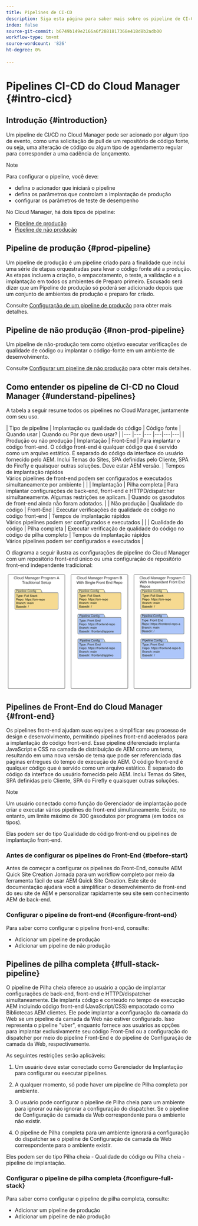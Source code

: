 ```yaml
---
title: Pipelines de CI-CD
description: Siga esta página para saber mais sobre os pipeline de CI-CD do Cloud Manager
index: false
source-git-commit: b6749b149e2166a6f2881817368e418d8b2adb00
workflow-type: tm+mt
source-wordcount: '826'
ht-degree: 0%

---
```



# Pipelines CI-CD do Cloud Manager {#intro-cicd}

## Introdução {#introduction}

Um pipeline de CI/CD no Cloud Manager pode ser acionado por algum tipo de evento, como uma solicitação de pull de um repositório de código fonte, ou seja, uma alteração de código ou algum tipo de agendamento regular para corresponder a uma cadência de lançamento.

>[!NOTE]
>Para configurar o pipeline, você deve:
>* defina o acionador que iniciará o pipeline
>* defina os parâmetros que controlam a implantação de produção
>* configurar os parâmetros de teste de desempenho


No Cloud Manager, há dois tipos de pipeline:

* [Pipeline de produção](#prod-pipeline)
* [Pipeline de não produção](#non-prod-pipeline)

## Pipeline de produção {#prod-pipeline}

Um pipeline de produção é um pipeline criado para a finalidade que inclui uma série de etapas orquestradas para levar o código fonte até a produção. As etapas incluem a criação, o empacotamento, o teste, a validação e a implantação em todos os ambientes de Preparo primeiro. Escusado será dizer que um Pipeline de produção só poderá ser adicionado depois que um conjunto de ambientes de produção e preparo for criado.

Consulte [Configuração de um pipeline de produção](/help/implementing/cloud-manager/configuring-pipelines/configuring-production-pipelines.md) para obter mais detalhes.


## Pipeline de não produção {#non-prod-pipeline}

Um pipeline de não-produção tem como objetivo executar verificações de qualidade de código ou implantar o código-fonte em um ambiente de desenvolvimento.

Consulte [Configurar um pipeline de não produção](/help/implementing/cloud-manager/configuring-pipelines/configuring-non-production-pipelines.md) para obter mais detalhes.

## Como entender os pipeline de CI-CD no Cloud Manager {#understand-pipelines}

A tabela a seguir resume todos os pipelines no Cloud Manager, juntamente com seu uso.

| Tipo de pipeline | Implantação ou qualidade do código | Código fonte | Quando usar | Quando ou Por que devo usar? |
|--- |--- |--- |---|---|---|
| Produção ou não produção | Implantação | Front-End | Para implantar o código front-end. O código front-end é qualquer código que é servido como um arquivo estático. É separado do código da interface do usuário fornecido pelo AEM. Inclui Temas do Sites, SPA definidas pelo Cliente, SPA do Firefly e quaisquer outras soluções. Deve estar AEM versão. | Tempos de implantação rápidos<br> Vários pipelines de front-end podem ser configurados e executados simultaneamente por ambiente |
|  | Implantação | Pilha completa | Para implantar configurações de back-end, front-end e HTTPD/dispatcher simultaneamente. Algumas restrições se aplicam. | Quando os gasodutos de front-end ainda não foram adotados. |
| Não produção | Qualidade do código | Front-End | Executar verificações de qualidade de código no código front-end | Tempos de implantação rápidos<br> Vários pipelines podem ser configurados e executados |
|  | Qualidade do código | Pilha completa | Executar verificação de qualidade do código no código de pilha completo | Tempos de implantação rápidos<br> Vários pipelines podem ser configurados e executados |

O diagrama a seguir ilustra as configurações de pipeline do Cloud Manager com um repositório front-end único ou uma configuração de repositório front-end independente tradicional:

![](/help/implementing/cloud-manager/assets/configure-pipeline/pipeline-configurations.png)

## Pipelines de Front-End do Cloud Manager {#front-end}

Os pipelines front-end ajudam suas equipes a simplificar seu processo de design e desenvolvimento, permitindo pipelines front-end acelerados para a implantação do código front-end. Esse pipeline diferenciado implanta JavaScript e CSS na camada de distribuição de AEM como um tema, resultando em uma nova versão de tema que pode ser referenciada das páginas entregues do tempo de execução de AEM. O código front-end é qualquer código que é servido como um arquivo estático. É separado do código da interface do usuário fornecido pelo AEM. Inclui Temas do Sites, SPA definidas pelo Cliente, SPA do Firefly e quaisquer outras soluções.

>[!NOTE]
>Um usuário conectado como função do Gerenciador de implantação pode criar e executar vários pipelines do front-end simultaneamente. Existe, no entanto, um limite máximo de 300 gasodutos por programa (em todos os tipos).

Elas podem ser do tipo Qualidade do código front-end ou pipelines de implantação front-end.

### Antes de configurar os pipelines do Front-End {#before-start}

Antes de começar a configurar os pipelines do Front-End, consulte AEM Quick Site Creation Jornada para um workflow completo por meio da ferramenta fácil de usar AEM Quick Site Creation. Este site de documentação ajudará você a simplificar o desenvolvimento de front-end do seu site de AEM e personalizar rapidamente seu site sem conhecimento AEM de back-end.

### Configurar o pipeline de front-end {#configure-front-end}

Para saber como configurar o pipeline front-end, consulte:

* Adicionar um pipeline de produção
* Adicionar um pipeline de não produção

## Pipelines de pilha completa {#full-stack-pipeline}

O pipeline de Pilha cheia oferece ao usuário a opção de implantar configurações de back-end, front-end e HTTPD/dispatcher simultaneamente.  Ele implanta código e conteúdo no tempo de execução AEM incluindo código front-end (JavaScript/CSS) empacotado como Bibliotecas AEM clientes. Ele pode implantar a configuração da camada da Web se um pipeline da camada da Web não estiver configurado. Isso representa o pipeline &quot;uber&quot;, enquanto fornece aos usuários as opções para implantar exclusivamente seu código Front-End ou a configuração do dispatcher por meio do pipeline Front-End e do pipeline de Configuração de camada da Web, respectivamente.

As seguintes restrições serão aplicáveis:

1. Um usuário deve estar conectado como Gerenciador de Implantação para configurar ou executar pipelines.

1. A qualquer momento, só pode haver um pipeline de Pilha completa por ambiente.

1. O usuário pode configurar o pipeline de Pilha cheia para um ambiente para ignorar ou não ignorar a configuração do dispatcher. Se o pipeline de Configuração de camada da Web correspondente para o ambiente não existir.

1. O pipeline de Pilha completa para um ambiente ignorará a configuração do dispatcher se o pipeline de Configuração de camada da Web correspondente para o ambiente existir.

Eles podem ser do tipo Pilha cheia - Qualidade do código ou Pilha cheia - pipeline de implantação.

### Configurar o pipeline de pilha completa {#configure-full-stack}

Para saber como configurar o pipeline de pilha completa, consulte:

* Adicionar um pipeline de produção
* Adicionar um pipeline de não produção
